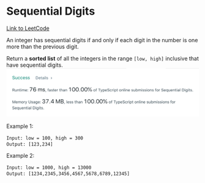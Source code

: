 # Sequential Digits
[Link to LeetCode](https://leetcode.com/problems/sequential-digits/)

An integer has sequential digits if and only if each digit in the number is one more than the previous digit.

Return a **sorted list** of all the integers in the range `[low, high]` inclusive that have sequential digits.
![Success](success.png)

Example 1:
```
Input: low = 100, high = 300
Output: [123,234]
```
Example 2:
```
Input: low = 1000, high = 13000
Output: [1234,2345,3456,4567,5678,6789,12345]
```
